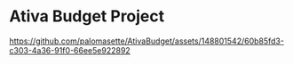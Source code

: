 # Ativa Budget Project

https://github.com/palomasette/AtivaBudget/assets/148801542/60b85fd3-c303-4a36-91f0-66ee5e922892

